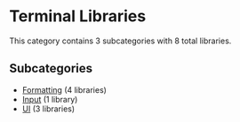 # Terminal Libraries

This category contains 3 subcategories with 8 total libraries.

## Subcategories

- [Formatting](Formatting.md) (4 libraries)
- [Input](Input.md) (1 library)
- [UI](UI.md) (3 libraries)
